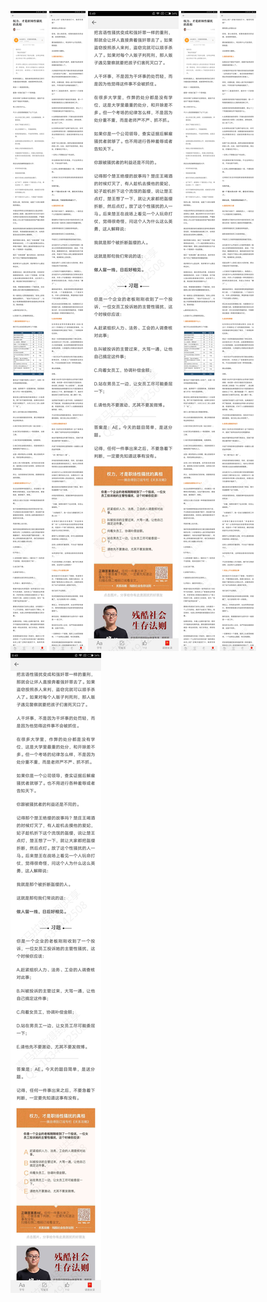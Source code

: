 ![](../../images/2017年04月/GX0404权力，才是职场性骚扰的真相.jpg)
![](../../images/2017年04月/GX0404权力，才是职场性骚扰的真相2.jpg)
![](../../images/2017年04月/GX0404权力，才是职场性骚扰的真相3.jpg)
![](../../images/2017年04月/GX0404权力，才是职场性骚扰的真相.jpg)
![](../../images/2017年04月/GX0404权力，才是职场性骚扰的真相2.jpg)
![](../../images/2017年04月/GX0404权力，才是职场性骚扰的真相3.jpg)
